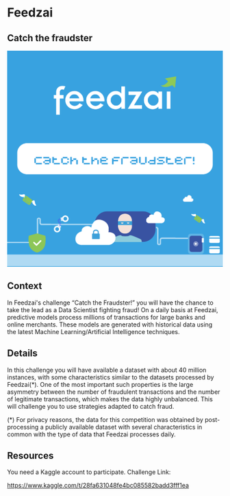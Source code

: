 
# Feedzai

## Catch the fraudster

![Catch the fraudster](https://raw.githubusercontent.com/PixelsCamp/hackathon/master/v3.0/assets/feedzai_catch-the-fraudster.jpg "Catch the fraudster")

## Context

In Feedzai's challenge “Catch the Fraudster!” you will have the chance to take the lead as a Data Scientist fighting fraud! On a daily basis at Feedzai, predictive models process millions of transactions for large banks and online merchants. These models are generated with historical data using the latest Machine Learning/Artificial Intelligence techniques.

## Details

In this challenge you will have available a dataset with about 40 million instances, with some characteristics similar to the datasets processed by Feedzai(*). One of the most important such properties is the large asymmetry between the number of fraudulent transactions and the number of legitimate transactions, which makes the data highly unbalanced. This will challenge you to use strategies adapted to catch fraud.


(*) For privacy reasons, the data for this competition was obtained by post-processing a publicly available dataset with several characteristics in common with the type of data that Feedzai processes daily.

## Resources

You need a Kaggle account to participate.
Challenge Link: 

https://www.kaggle.com/t/28fa631048fe4bc085582badd3fff1ea
